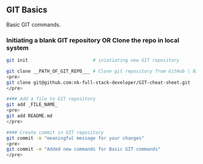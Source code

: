 ## GIT Basics

 Basic GIT commands.

### Initiating a blank GIT repository OR Clone the repo in local system

```bash
git init                        # iniatiating new GIT repository

git clone __PATH_OF_GIT_REPO___ # Clone git repository from GitHub | Bitbucket
<pre>
git clone git@github.com:nk-full-stack-developer/GIT-cheat-sheet.git
</pre>

#### Add a file to GIT repository
git add _FILE_NAME_
<pre>
git add README.md
</pre>

#### Create commit in GIT repository
git commit -m "meaningful message for your changes"
<pre>
git commit -m "Added new commands for Basic GIT commands"
</pre>

```